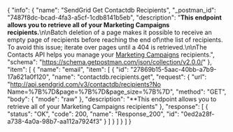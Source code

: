 {
  "info": {
    "name": "SendGrid Get Contactdb Recipients",
    "_postman_id": "7487f8dc-bcad-4fa3-a5cf-1cdb8141b5eb",
    "description": "**This endpoint allows you to retrieve all of your Marketing Campaigns recipients.**\n\nBatch deletion of a page makes it possible to receive an empty page of recipients before reaching the end of\nthe list of recipients. To avoid this issue; iterate over pages until a 404 is retrieved.\n\nThe Contacts API helps you manage your [Marketing Campaigns](https://sendgrid.com/docs/User_Guide/Marketing_Campaigns/index.html) recipients.",
    "schema": "https://schema.getpostman.com/json/collection/v2.0.0/"
  },
  "item": [
    {
      "name": "email",
      "item": [
        {
          "id": "27869b15-5aac-40bb-a7b9-17a621a0f120",
          "name": "contactdb.recipients.get",
          "request": {
            "url": "http://api.sendgrid.com/v3/contactdb/recipients?No Name=%7B%7D&page=%7B%7D&page_size=%7B%7D",
            "method": "GET",
            "body": {
              "mode": "raw"
            },
            "description": "**This endpoint allows you to retrieve all of your Marketing Campaigns recipients"
          },
          "response": [
            {
              "status": "OK",
              "code": 200,
              "name": "Response_200",
              "id": "0ed2a28f-a738-4a0a-98b7-aa112a7924f3"
            }
          ]
        }
      ]
    }
  ]
}